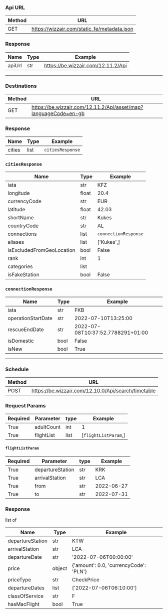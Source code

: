 ### Api URL

| Method | URL                                         |
|--------|---------------------------------------------|
| GET    | https://wizzair.com/static_fe/metadata.json | 

### Response

| Name   | Type | Example                            |
|--------|------|------------------------------------|
| apiUrl | str  | https://be.wizzair.com/12.11.2/Api |


---
### Destinations

| Method | URL                                                             |
|--------|-----------------------------------------------------------------|
| GET    | https://be.wizzair.com/12.11.2/Api/asset/map?languageCode=en-gb |

### Response

| Name   | Type | Example          |
|--------|------|------------------|
| cities | list | `citiesResponse` |

### `citiesResponse`

| Name                      | Type  | Example              |
|---------------------------|-------|----------------------|
| iata                      | str   | KFZ                  |
| longitude                 | float | 20.4                 |
| currencyCode              | str   | EUR                  |
| latitude                  | float | 42.03                |
| shortName                 | str   | Kukes                |
| countryCode               | str   | AL                   |
| connections               | list  | `connectionResponse` |
| aliases                   | list  | ['Kukes',]           |
| isExcludedFromGeoLocation | bool  | False                |
| rank                      | int   | 1                    |
| categories                | list  ||
| isFakeStation             | bool  | False                |


### `connectionResponse`

| Name                      | Type | Example                           |
|---------------------------|------|-----------------------------------|
| iata                      | str  | FKB                               |
| operationStartDate        | str  | 2022-07-10T13:25:00               |
| rescueEndDate             | str  | 2022-07-08T10:37:52.7788291+01:00 |
| isDomestic                | bool | False                             |
| isNew                     | bool | True                              |

---

### Schedule

| Method | URL                                                 |
|--------|-----------------------------------------------------|
| POST   | https://be.wizzair.com/12.10.0/Api/search/timetable | 

### Request Params

| Required | Parameter  | type | Example              |
|----------|------------|------|----------------------|
| True     | adultCount | int  | 1                    |
| True     | flightList | list | [`flightListParam`,] |


#### `flightListParam`

| Required | Parameter        | type | Example    |
|----------|------------------|------|------------|
| True     | departureStation | str  | KRK        |
| True     | arrivalStation   | str  | LCA        |
| True     | from             | str  | 2022-06-27 |
| True     | to               | str  | 2022-07-31 |



### Response

list of 

| Name             | Type   | Example                                |
|------------------|--------|----------------------------------------|
| departureStation | str    | KTW                                    |
| arrivalStation   | str    | LCA                                    |
| departureDate    | str    | '2022-07-06T00:00:00'                  |
| price            | object | {'amount': 0.0, 'currencyCode': 'PLN'} |
| priceType        | str    | CheckPrice                             |
| departureDates   | list   | ['2022-07-06T06:10:00']                |
| classOfService   | str    | F                                      |
| hasMacFlight     | bool   | True                                   |




